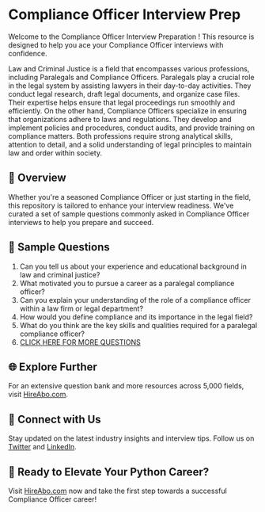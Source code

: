 # Compliance Officer Interview Prep

Welcome to the Compliance Officer Interview Preparation ! This resource is designed to help you ace your Compliance Officer interviews with confidence.

Law and Criminal Justice is a field that encompasses various professions, including Paralegals and Compliance Officers. Paralegals play a crucial role in the legal system by assisting lawyers in their day-to-day activities. They conduct legal research, draft legal documents, and organize case files. Their expertise helps ensure that legal proceedings run smoothly and efficiently. On the other hand, Compliance Officers specialize in ensuring that organizations adhere to laws and regulations. They develop and implement policies and procedures, conduct audits, and provide training on compliance matters. Both professions require strong analytical skills, attention to detail, and a solid understanding of legal principles to maintain law and order within society.

## 🚀 Overview

Whether you're a seasoned Compliance Officer or just starting in the field, this repository is tailored to enhance your interview readiness. We've curated a set of sample questions commonly asked in Compliance Officer interviews to help you prepare and succeed.

## 📝 Sample Questions

1. Can you tell us about your experience and educational background in law and criminal justice?
2. What motivated you to pursue a career as a paralegal compliance officer?
3. Can you explain your understanding of the role of a compliance officer within a law firm or legal department?
4. How would you define compliance and its importance in the legal field?
5. What do you think are the key skills and qualities required for a paralegal compliance officer?
6. [CLICK HERE FOR MORE QUESTIONS](https://hireabo.com/job/9_2_19/Compliance%20Officer)

## 🌐 Explore Further

For an extensive question bank and more resources across 5,000 fields, visit [HireAbo.com](https://www.hireabo.com).

## 📱 Connect with Us

Stay updated on the latest industry insights and interview tips. Follow us on [Twitter](https://twitter.com/hireabo) and [LinkedIn](https://www.linkedin.com/in/hire-abo-3609972a8/).

## 🚀 Ready to Elevate Your Python Career?

Visit [HireAbo.com](https://www.hireabo.com) now and take the first step towards a successful Compliance Officer career!